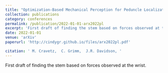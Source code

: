 ```yaml
---
title: "Optimization-Based Mechanical Perception for Peduncle Localization During Robotic Fruit Harvest"
collection: publications
category: conferences
permalink: /publication/2022-01-01-arx2022pl
excerpt: 'First draft of finding the stem based on forces observed at the wrist.'
date: 2022-01-01
venue: 'arXiv'
paperurl: 'http://cindygr.github.io/files/arx2022pl.pdf'

citation: ' M. Cravetz,  C. Grimm,  J.R. Davidson, '
---
```

First draft of finding the stem based on forces observed at the wrist.
